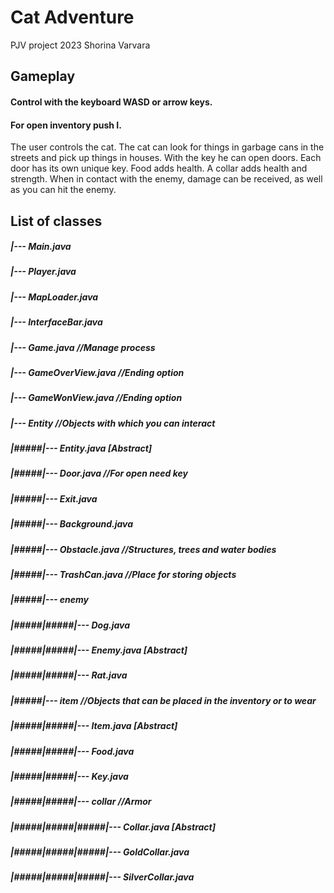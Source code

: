 # Cat Adventure
PJV project 2023 Shorina Varvara

## Gameplay
#### Control with the keyboard WASD or arrow keys.
#### For open inventory push I.
The user controls the cat. The cat can look for things in garbage cans in the streets and pick up things in houses. With the key he can open doors. Each door has its own unique key. Food adds health. A collar adds health and strength. When in contact with the enemy, damage can be received, as well as you can hit the enemy. 

## List of classes

##### |--- Main.java
##### |--- Player.java
##### |--- MapLoader.java
##### |--- InterfaceBar.java
##### |--- Game.java //Manage process
##### |--- GameOverView.java //Ending option
##### |--- GameWonView.java //Ending option
##### |--- Entity //Objects with which you can interact
##### |#####|--- Entity.java [Abstract]
##### |#####|--- Door.java //For open need key
##### |#####|--- Exit.java
##### |#####|--- Background.java
##### |#####|--- Obstacle.java //Structures, trees and water bodies
##### |#####|--- TrashCan.java //Place for storing objects
##### |#####|--- enemy
##### |#####|#####|--- Dog.java
##### |#####|#####|--- Enemy.java [Abstract]
##### |#####|#####|--- Rat.java
##### |#####|--- item //Objects that can be placed in the inventory or to wear
##### |#####|#####|--- Item.java [Abstract]
##### |#####|#####|--- Food.java
##### |#####|#####|--- Key.java
##### |#####|#####|--- collar //Armor
##### |#####|#####|#####|--- Collar.java [Abstract]
##### |#####|#####|#####|--- GoldCollar.java
##### |#####|#####|#####|--- SilverCollar.java

